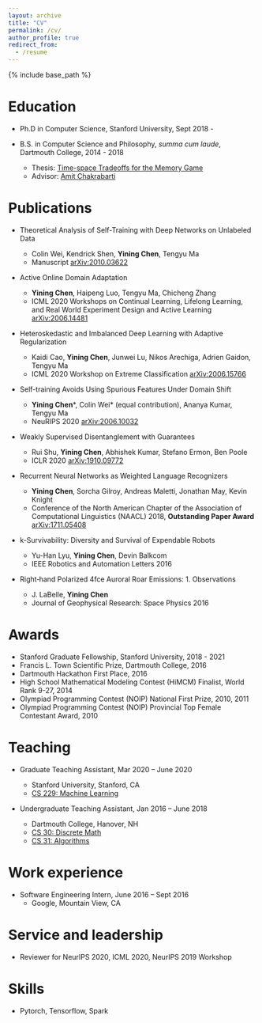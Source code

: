 ```yaml
---
layout: archive
title: "CV"
permalink: /cv/
author_profile: true
redirect_from:
  - /resume
---
```


{% include base_path %}

Education
======
* Ph.D in Computer Science, Stanford University, Sept 2018 -

* B.S. in Computer Science and Philosophy, *summa cum laude*, Dartmouth College, 2014 - 2018
  * Thesis: [Time-space Tradeoffs for the Memory Game](http://cynnjjs.github.io/files/ugrad-thesis-time-space-TR.pdf)
  * Advisor: [Amit Chakrabarti](https://www.cs.dartmouth.edu/~ac/)

Publications
======
* Theoretical Analysis of Self-Training with Deep Networks on Unlabeled Data
  * Colin Wei, Kendrick Shen, **Yining Chen**, Tengyu Ma
  * Manuscript [arXiv:2010.03622](https://arxiv.org/abs/2010.03622)

* Active Online Domain Adaptation
  * **Yining Chen**, Haipeng Luo, Tengyu Ma, Chicheng Zhang
  * ICML 2020 Workshops on Continual Learning, Lifelong Learning, and Real World Experiment Design and Active Learning [arXiv:2006.14481](https://arxiv.org/abs/2006.14481)

* Heteroskedastic and Imbalanced Deep Learning with Adaptive Regularization
  * Kaidi Cao, **Yining Chen**, Junwei Lu, Nikos Arechiga, Adrien Gaidon, Tengyu Ma
  * ICML 2020 Workshop on Extreme Classification [arXiv:2006.15766](https://arxiv.org/abs/2006.15766)

* Self-training Avoids Using Spurious Features Under Domain Shift
  * **Yining Chen**\*, Colin Wei\* (equal contribution), Ananya Kumar, Tengyu Ma
  * NeuRIPS 2020 [arXiv:2006.10032](https://arxiv.org/abs/2006.10032)

* Weakly Supervised Disentanglement with Guarantees
  * Rui Shu, **Yining Chen**, Abhishek Kumar, Stefano Ermon, Ben Poole
  * ICLR 2020 [arXiv:1910.09772](https://arxiv.org/abs/1910.09772)

* Recurrent Neural Networks as Weighted Language Recognizers
  * **Yining Chen**, Sorcha Gilroy, Andreas Maletti, Jonathan May, Kevin Knight
  * Conference of the North American Chapter of the Association of Computational Linguistics (NAACL) 2018, **Outstanding Paper Award** [arXiv:1711.05408](https://arxiv.org/abs/1711.05408)

* k-Survivability: Diversity and Survival of Expendable Robots
  * Yu-Han Lyu, **Yining Chen**, Devin Balkcom
  * IEEE Robotics and Automation Letters 2016

* Right‐hand Polarized 4fce Auroral Roar Emissions: 1. Observations
  * J. LaBelle, **Yining Chen**
  * Journal of Geophysical Research: Space Physics 2016

Awards
======
* Stanford Graduate Fellowship, Stanford University, 2018 - 2021
* Francis L. Town Scientific Prize, Dartmouth College, 2016
* Dartmouth Hackathon First Place, 2016
* High School Mathematical Modeling Contest (HiMCM) Finalist, World Rank 9-27, 2014
* Olympiad Programming Contest (NOIP) National First Prize, 2010, 2011
* Olympiad Programming Contest (NOIP) Provincial Top Female Contestant Award, 2010

Teaching
======
* Graduate Teaching Assistant, Mar 2020 – June 2020
  * Stanford University, Stanford, CA
  * [CS 229: Machine Learning](http://cs229.stanford.edu/)

* Undergraduate Teaching Assistant, Jan 2016 – June 2018
  * Dartmouth College, Hanover, NH
  * [CS 30: Discrete Math](https://www.cs.dartmouth.edu/~deepc/Courses/W20/CS30.html)
  * [CS 31: Algorithms](https://www.cs.dartmouth.edu/~deepc/Courses/S20/CS31.html)

Work experience
======
* Software Engineering Intern, June 2016 – Sept 2016
  * Google, Mountain View, CA

Service and leadership
======
* Reviewer for NeurIPS 2020, ICML 2020, NeurIPS 2019 Workshop

Skills
======
* Pytorch, Tensorflow, Spark
